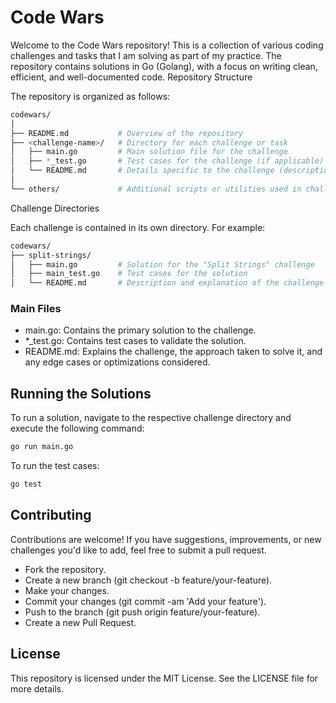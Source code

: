 # Code Wars

Welcome to the Code Wars repository! This is a collection of various coding challenges and tasks that I am solving as part of my practice. The repository contains solutions in Go (Golang), with a focus on writing clean, efficient, and well-documented code.
Repository Structure

The repository is organized as follows:
```bash
codewars/
│
├── README.md           # Overview of the repository
├── <challenge-name>/   # Directory for each challenge or task
│   ├── main.go         # Main solution file for the challenge
│   ├── *_test.go       # Test cases for the challenge (if applicable)
│   └── README.md       # Details specific to the challenge (description, approach, etc.)
│
└── others/             # Additional scripts or utilities used in challenges
```
Challenge Directories

Each challenge is contained in its own directory. For example:
```bash
codewars/
├── split-strings/
│   ├── main.go         # Solution for the "Split Strings" challenge
│   ├── main_test.go    # Test cases for the solution
│   └── README.md       # Description and explanation of the challenge
```
### Main Files

- main.go: Contains the primary solution to the challenge.
- *_test.go: Contains test cases to validate the solution.
-  README.md: Explains the challenge, the approach taken to solve it, and any edge cases or optimizations considered.

## Running the Solutions

To run a solution, navigate to the respective challenge directory and execute the following command:
```bash
go run main.go
```
To run the test cases:
```bash
go test
```
## Contributing

Contributions are welcome! If you have suggestions, improvements, or new challenges you'd like to add, feel free to submit a pull request.

- Fork the repository.
-   Create a new branch (git checkout -b feature/your-feature).
-   Make your changes.
-   Commit your changes (git commit -am 'Add your feature').
-   Push to the branch (git push origin feature/your-feature).
-   Create a new Pull Request.

## License

This repository is licensed under the MIT License. See the LICENSE file for more details.